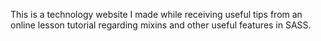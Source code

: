 This is a technology website I made while receiving useful tips from an online lesson tutorial regarding mixins and other useful features in SASS. 
